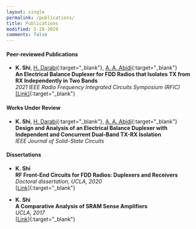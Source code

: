 ```yaml
---
layout: single
permalink: /publications/
title: Publications
modified: 5-28-2019
comments: false
---
```



#### Peer-reviewed Publications

+ **K. Shi**, [H. Darabi][HD]{:target="_blank"}, [A. A. Abidi][AAA]{:target="_blank"}\
  **An Electrical Balance Duplexer for FDD Radios that Isolates TX from RX Independently in Two Bands**\
  *2021 IEEE Radio Frequency Integrated Circuits Symposium (RFIC)*\
  [[Link]](https://ieeexplore.ieee.org/abstract/document/9490459){:target="_blank"}


<!--  -->



#### Works Under Review

+ **K. Shi**, [H. Darabi][HD]{:target="_blank"}, [A. A. Abidi][AAA]{:target="_blank"}\
  **Design and Analysis of an Electrical Balance Duplexer with Independent and Concurrent Dual-Band TX-RX Isolation**\
  *IEEE Journal of Solid-State Circuits*


#### Dissertations

+ **K. Shi**\
  **RF Front-End Circuits for FDD Radios: Duplexers and Receivers**\
  *Doctoral dissertation, UCLA, 2020*\
  [[Link]](https://escholarship.org/uc/item/6cf8p758){:target="_blank"}

+ **K. Shi**\
  **A Comparative Analysis of SRAM Sense Amplifiers**\
  *UCLA, 2017*\
  [[Link]](https://escholarship.org/uc/item/0xn2r2wx){:target="_blank"}



[HD]: https://scholar.google.com/citations?user=LGSleTsAAAAJ&hl=en
[AAA]: https://scholar.google.com/citations?user=44y2Oc4AAAAJ&hl=en
